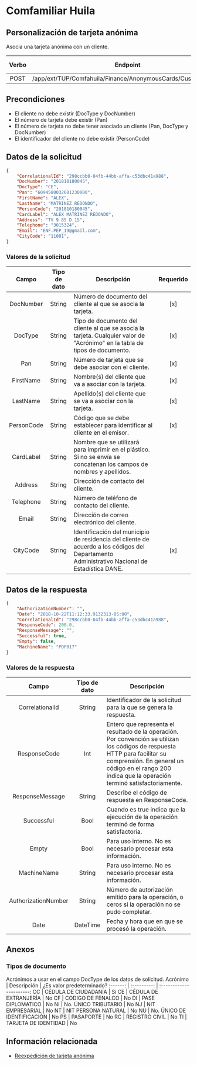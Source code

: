 # Comfamiliar Huila
## Personalización de tarjeta anónima

Asocia una tarjeta anónima con un cliente.

Verbo | Endpoint | Requiere autenticación
:---: | -------- | :------------:
POST | /app/ext/TUP/Comfahuila/Finance/AnonymousCards/Customizations | [x]

## Precondiciones

- El cliente no debe existir (DocType y DocNumber)
- El número de tarjeta debe existir (Pan)
- El número de tarjeta no debe tener asociado un cliente (Pan, DocType y DocNumber)
- El identificador del cliente no debe existir (PersonCode)

## Datos de la solicitud

```json
{
	"CorrelationalId": "298ccbb0-04fb-44bb-affa-c53dbc41a988",
	"DocNumber": "201810180045",
	"DocType": "CE",
	"Pan": "6094580032681230000",
	"FirstName": "ALEX",
	"LastName": "MATRINEZ REDONDO",
	"PersonCode": "201810180045",
	"CardLabel": "ALEX MATRINEZ REDONDO",
	"Address": "TV 9 85 D 15",
	"Telephone": "3015324",
	"Email": "ENF.PEP_19@gmail.com",
	"CityCode": "11001",
}
```

### Valores de la solicitud

Campo | Tipo de dato | Descripción | Requerido
:---: | :--------: | ------------ | :-----:
DocNumber | String | Número de documento del cliente al que se asocia la tarjeta. | [x]
DocType | String | Tipo de documento del cliente al que se asocia la tarjeta. Cualquier valor de "Acrónimo" en la tabla de tipos de documento. | [x]
Pan | String | Número de tarjeta que se debe asociar con el cliente. | [x]
FirstName | String | Nombre(s) del cliente que va a asociar con la tarjeta. | [x]
LastName | String | Apellido(s) del cliente que se va a asociar con la  tarjeta. | [x]
PersonCode | String | Código que se debe establecer para identificar al cliente en el emisor. | [x]
CardLabel | String | Nombre que se utilizará  para imprimir en el plástico. Si no se envía se concatenan los campos de nombres y apellidos.
Address | String | Dirección de contacto del cliente.
Telephone | String | Número de teléfono de contacto del cliente.
Email | String | Dirección de correo electrónico del cliente.
CityCode | String | Identificación del  municipio de residencia del cliente de acuerdo a los códigos del Departamento Administrativo Nacional de Estadística DANE. | [x]

## Datos de la respuesta

```json
{
	"AuthorizationNumber": "",
	"Date": "2018-10-22T11:12:33.9132313-05:00",
	"CorrelationalId": "298ccbb0-04fb-44bb-affa-c53dbc41a988",
	"ResponseCode": 200.0,
	"ResponseMessage": "",
	"Successful": true,
	"Empty": false,
	"MachineName": "PDP017"
}
```

### Valores de la respuesta

Campo | Tipo de dato | Descripción
:---: | :--------: | ------------
Correlationalld | String | Identificador de la solicitud para la que se genera la respuesta.
ResponseCode | Int | Entero que representa el resultado de la operación. Por convención se utilizan los códigos de respuesta HTTP para facilitar su comprensión. En general un código en el rango 200 indica que la operación terminó satisfactoriamente.
ResponseMessage | String | Describe el código de respuesta en ResponseCode.
Successful | Bool | Cuando es true indica que la ejecución de la operación terminó de forma satisfactoria.
Empty | Bool | Para uso interno. No es necesario procesar esta información.
MachineName | String | Para uso interno. No es necesario procesar esta información.
AuthorizationNumber | String | Número de autorización emitido para la operación, o ceros si la operación no se pudo completar.
Date | DateTime | Fecha y hora que en que se procesó la operación.

## Anexos

### Tipos de documento

Acrónimos a usar en el campo DocType de los datos de solicitud.
Acrónimo | Descripción | ¿Es valor predeterminado?
:------: | :---------: | :----------------------:
CC | CÉDULA DE CIUDADANÍA | Si
CE | CÉDULA DE EXTRANJERÍA | No
CF | CODIGO DE FENALCO | No
DI | PASE  DIPLOMATICO | No
NI | No. ÚNICO TRIBUTARIO | No
NJ | NIT EMPRESARIAL | No
NT | NIT PERSONA NATURAL | No
NU | No. ÚNICO DE IDENTIFICACIÓN | No
PS | PASAPORTE | No
RC | REGISTRO CIVIL | No
TI | TARJETA DE IDENTIDAD | No

## Información relacionada

- [Reexpedición de tarjeta anónima](Comfahuila-AnonimousCardReissue.md)
